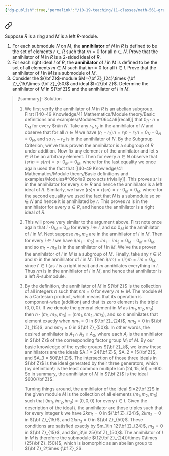 ```yaml
---
{"dg-publish":true,"permalink":"/10-19-teaching/11-classes/math-561-graduate-algebra/exercise-solutions/annihilators-solution/","updated":"2024-11-30T14:04:20-08:00"}
---
```



<div class="transclusion internal-embed is-loaded"><a class="markdown-embed-link" href="/10-19-teaching/11-classes/math-561-graduate-algebra/exercises/annihilators/" aria-label="Open link"><svg xmlns="http://www.w3.org/2000/svg" width="24" height="24" viewBox="0 0 24 24" fill="none" stroke="currentColor" stroke-width="2" stroke-linecap="round" stroke-linejoin="round" class="svg-icon lucide-link"><path d="M10 13a5 5 0 0 0 7.54.54l3-3a5 5 0 0 0-7.07-7.07l-1.72 1.71"></path><path d="M14 11a5 5 0 0 0-7.54-.54l-3 3a5 5 0 0 0 7.07 7.07l1.71-1.71"></path></svg></a><div class="markdown-embed">




Suppose $R$ is a ring and $M$ is a left $R$-module.
1. For each submodule $N$ on $M$, the **annihilator** of $N$ in $R$ is defined to be the set of elements $r\in R$ such that $rn=0$ for all $n\in N$. Prove that the annihilator of $N$ in $R$ is a 2-sided ideal of $R$.
2. For each right ideal $I$ of $R$, the **annihilator** of $I$ in $M$ is defined to be the set of all elements $m\in M$ such that $im=0$ for all $i\in I$. Prove that the annihilator of $I$ in $M$ is a submodule of $M$.
3. Consider the ${\bf Z}$-module $M={\bf Z}_{24}\times {\bf Z}_{15}\times {\bf Z}_{50}$ and ideal $I=2{\bf Z}$. Determine the annihilator of $M$ in ${\bf Z}$ and the annihilator of $I$ in $M$.

</div></div>


> [!summary]- Solution
> 1. We first verify the annihilator of $N$ in $R$ is an abelian subgroup. First [[40-49 Knowledge/41 Mathematics/Module theory/Basic definitions and examples/Modules#^06c4a9\|recall]] that $0_R\cdot n = 0_M$ for every $n\in $N$. Take any $r_1, r_2$ in the annihilator of $N$ and observe that for all $n\in N$ we have $(r_1-r_2)n = r_1n-r_2n = 0_N-0_N = 0_N$, and so $r_1-r_2$ is in the annihilator of $N$. By the Subgroup Criterion, we've thus proven the annihilator is a subgroup of $R$ under addition. Now fix any element $r$ of the annihilator and let $s\in R$ be an arbitrary element. Then for every $n\in N$ observe that $(sr)n = s(rn) = s\cdot 0_M = 0_M$, where for the last equality we once again used the fact that [[40-49 Knowledge/41 Mathematics/Module theory/Basic definitions and examples/Modules#^06c4a9\|zero acts trivially]]. This proves $sr$ is in the annihilator for every $s\in R$ and hence the annihilator is a left ideal of $R$. Similarly, we have $(rs)n=r(sn)=r\cdot 0_M = 0_M$, where for the second equality we used the fact that $N$ is a submodule so $sn\in N$ and hence it is annihilated by $r$. This proves $rs$ is in the annihilator for every $s\in R$, and hence the annihilator is a right ideal of $R$.
> 2. This will prove very similar to the argument above. First note once again that $i\cdot 0_M=0_M$ for every $i\in I$, and so $0_M$ is the annihilator of $I$ in $M$. Next suppose $m_1, m_2$ are in the annihilator of $I$ in $M$. Then for every $i\in I$ we have $i(m_1-m_2)=im_1-im_2 = 0_M-0_M=0_M$, and so $m_1-m_2$ is in the annihilator of $I$ in $M$. We've thus proven the annihilator of $I$ in $M$ is a subgroup of $M$. Finally, take any $r\in R$ and $m$ in the annihilator of $I$ in $M$. Then $i(rm)=(ir)m=i'm = 0_M$, since $i'\in I$ (as $I$ is a right ideal) and $m$ annihilates everything in $I$. Thus $rm$ is in the annihilator of $I$ in $M$, and hence that annihilator is a left $R$-submodule.
> 3. By the definition, the annihilator of $M$ in ${\bf Z}$ is the collection of all integers $n$ such that $nm=0$ for every $m\in M$. The module $M$ is a Cartesian product, which means that its operation is component-wise (addition) and that its zero element is the triple $(0,0,0)$. If we denote the general element in $M$ as $(m_1,m_2,m_3)$ then $n\cdot (m_1,m_2,m_3)=(nm_1,nm_2,nm_3)$, and so $n$ annihilates that element exactly when $nm_1=0$ in ${\bf Z}_{24}$, $nm_2=0$ in ${\bf Z}_{15}$, and $nm_3=0$ in ${\bf Z}_{50}$. In other words, the desired annihilator is $A_1\cap A_2\cap A_3$, where each $A_i$ is the annihilator in ${\bf Z}$ of the corresponding factor group $M_i$ of $M$. By our basic knowledge of the cyclic groups ${\bf Z}_k$, we know these annihilators are the ideals $A_1 = 24{\bf Z}$, $A_2 = 15{\bf Z}$, and $A_3 = 50{\bf Z}$. The intersection of those three ideals in ${\bf Z}$ is the ideal generated by their three generators, which (by definition!) is the least common multiple $\operatorname{lcm}(24,15, 50)= 600$. So in summary, the annihilator of $M$ in ${\bf Z}$ is the ideal $600{\bf Z}$.
>    
>    Turning things around, the annihilator of the ideal $I=2{\bf Z}$ in the given module $M$ is the collection of all elements $(m_1,m_2,m_3)$ such that $(im_1,im_2,im_3)=(0,0,0)$ for every $i\in I$. Given the description of the ideal $I$, the annihilator are those triples such that for every integer $k$ we have $2km_1=0$ in ${\bf Z}_{24}$, $2km_2=0$ in ${\bf Z}_{15}$, and $2km_3=0$ in ${\bf Z}_{50}$. These conditions are satisfied exactly by $m_1\in 12{\bf Z}_{24}$, $m_2=0$ in ${\bf Z}_{15}$, and $m_3\in 25{\bf Z}_{50}$. The annihilator of $I$ in $M$ is therefore the submodule $(12{\bf Z}_{24})\times 0\times (25{\bf Z}_{50})$, which is isomorphic as an abelian group to ${\bf Z}_2\times {\bf Z}_2$. 

